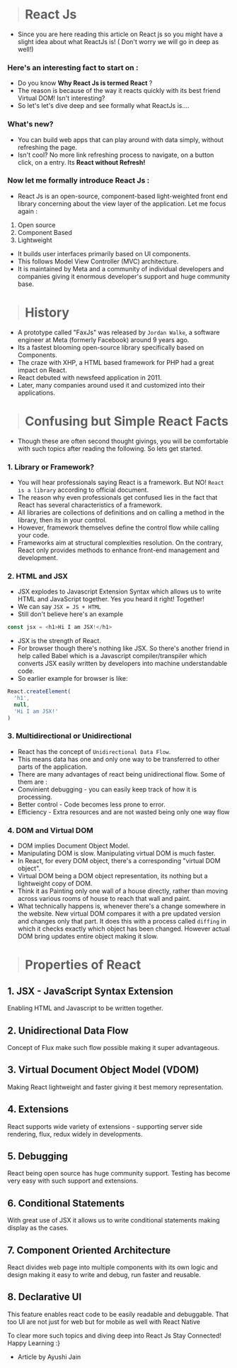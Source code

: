 ># React Js

* Since you are here reading this article on React js  so you might have a slight idea about what ReactJs is! ( Don't worry we will go in deep as well!)

### Here's an interesting fact to start on :
* Do you know __Why React Js is termed React__ ?
* The reason is because of the way it reacts quickly with its best friend Virtual DOM! Isn't interesting?
* So let's let's dive deep and see formally what ReactJs is....

### What's new?
* You can build web apps that can play around with data simply, without refreshing the page.
* Isn't cool? No more link refreshing process to navigate, on a button click, on a entry. Its __React without Refresh!__

### Now let me formally introduce React Js :
* React Js is an open-source, component-based light-weighted front end library concerning about the view layer of the application. Let me focus again :
1. Open source
2. Component Based
3. Lightweight
* It builds user interfaces primarily based on UI components.
* This follows Model View Controller (MVC) architecture.
* It is maintained by Meta and a community of individual developers and companies giving it enormous developer's support and huge community base.

># History

* A prototype called "FaxJs" was released by `Jordan Walke`, a software engineer at Meta (formerly Facebook) around 9 years ago.
* Its a fastest blooming open-source library specifically based on Components.
* The craze with XHP, a HTML based framework for PHP had a great impact on React.
* React debuted with newsfeed application in 2011.
* Later, many companies around used it and customized into their applications.

># Confusing but Simple React Facts
* Though these are often second thought givings, you will be comfortable with such topics after reading the following. So lets get started.

### 1. Library or Framework?
* You will hear professionals saying React is a framework. But NO! `React is a library` according to official document.
* The reason why even professionals get confused lies in the fact that React has several characteristics of a framework.
* All libraries are collections of definitions and on calling a method in the library, then its in your control.
* However, framework themselves define the control flow while calling your code.
* Frameworks aim at structural complexities resolution. On the contrary, React only provides methods to enhance front-end management and development.

### 2. HTML and JSX
* JSX explodes to Javascript Extension Syntax which allows us to write HTML and JavaScript together. Yes you heard it right! Together!
* We can say `JSX = JS + HTML`
* Still don't believe here's an example
```js
const jsx = <h1>Hi I am JSX!</h1>
```
* JSX is the strength of React.
* For browser though there's nothing like JSX. So there's another friend in help called Babel which is a Javascript compiler/transpiler which converts JSX easily written by developers into machine understandable code.
* So earlier example for browser is like:
```js
React.createElement(
  'h1',
  null,
  'Hi I am JSX!'
)
```

### 3. Multidirectional or Unidirectional
* React has the concept of `Unidirectional Data Flow`.
* This means data has one and only one way to be transferred to other parts of the application.
* There are many advantages of react being unidirectional flow. Some of them are :
* Convinient debugging - you can easily keep track of how it is processing.
* Better control - Code becomes less prone to error.
* Efficiency - Extra resources and are not wasted being only one way flow

### 4. DOM and Virtual DOM
* DOM implies Document Object Model.
* Manipulating DOM is slow. Manipulating virtual DOM is much faster.
* In React, for every DOM object, there's a corresponding "virtual DOM object".
* Virtual DOM being a DOM object representation, its nothing but a lightweight copy of DOM.
* Think it as Painting only one wall of a house directly, rather than moving across various rooms of house to reach that wall and paint.
* What technically happens is, whenever there's a change somewhere in the website. New virtual DOM compares it with a pre updated version and changes only that part. It does this with a process called `diffing` in which it checks exactly which object has been changed. However actual DOM bring updates entire object making it slow.


># Properties of React
## 1. JSX - JavaScript Syntax Extension
Enabling HTML and Javascript to be written together.

## 2. Unidirectional Data Flow
Concept of Flux make such flow possible making it super advantageous.

## 3. Virtual Document Object Model (VDOM)
Making React lightweight and faster giving it best memory representation.

## 4. Extensions
React supports wide variety of extensions - supporting server side rendering, flux, redux widely in developments.

## 5. Debugging
React being open  source has huge community support. Testing has become very easy with such support and extensions.

## 6. Conditional Statements
With great use of JSX it allows us to write conditional statements making display as the cases.

## 7. Component Oriented Architecture
React divides web page into multiple components with its own logic and design making it easy to write and debug, run faster and reusable.

## 8. Declarative UI
This feature enables react code to be easily readable and debuggable. That  too UI are not just for web but for mobile as well with React Native

To clear more such topics and diving deep into React Js Stay Connected!
Happy Learning :}

- Article by Ayushi Jain
